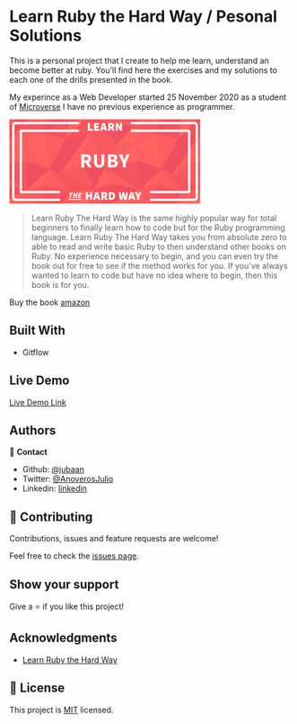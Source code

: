 # Learn Ruby the Hard Way / Pesonal Solutions

This is a personal project that I create to help me learn, understand an become better at
ruby. You'll find here the exercises and my solutions to each one of the drills
presented in the book.

My experince as a Web Developer started 25 November 2020 as a student of
[Microverse](https://www.microverse.org/) I have no previous experience as programmer.

![LearRubyTheHardWay](./img/learn_ruby_the_hard_way.png)

> Learn Ruby The Hard Way is the same highly popular way for total beginners to
> finally learn how to code but for the Ruby programming language. Learn Ruby
> The Hard Way takes you from absolute zero to able to read and write basic Ruby
> to then understand other books on Ruby. No experience necessary to begin, and
> you can even try the book out for free to see if the method works for you. If
> you've always wanted to learn to code but have no idea where to begin, then
> this book is for you.

Buy the book [amazon](https://www.amazon.com/gp/product/032188499X/ref=as_li_qf_sp_asin_il_tl?ie=UTF8&tag=lepythhawa-20&camp=1789&creative=9325&linkCode=as2&creativeASIN=032188499X&linkId=749c050dcfc6e80b914b9496524cce32)

## Built With

- Gitflow

## Live Demo

[Live Demo Link](https://livedemo.com)

## Authors

👤 **Contact**

- Github: [@jubaan](https://github.com/jubaan/)
- Twitter: [@AnoverosJulio](https://twitter.com/AnoverosJulio)
- Linkedin: [linkedin](https://www.linkedin.com/in/julio-a%C3%B1overos-b987a8a0/)

## 🤝 Contributing

Contributions, issues and feature requests are welcome!

Feel free to check the [issues page](https://github.com/jubaan/learn-ruby-the-hard-way/issues?q=is%3Aissue+is%3Aopen+sort%3Aupdated-desc).

## Show your support

Give a ⭐️ if you like this project!

## Acknowledgments

- [Learn Ruby the Hard Way](https://learncodethehardway.org/ruby/)

## 📝 License

This project is [MIT](LICENSE.txt) licensed.
